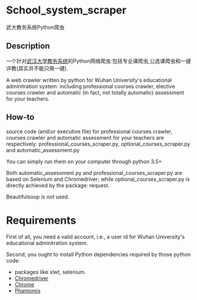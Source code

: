 # School_system_scraper

武大教务系统Python爬虫

## Description
一个针对[武汉大学教务系统](210.42.121.132)的Python网络爬虫:包括专业课爬虫,公选课爬虫和一键评教(其实并不能只用一键).

A web crawler written by python for Wuhan University's educational adminitration system: including professional courses crawler, elective courses crawler and automatic (in fact, not totally automatic) assessment for your teachers.

## How-to
source code (and\or executive file) for professional courses crawler, courses crawler and automatic assessment for your teachers are respectively: professional_courses_scraper.py, optional_courses_scraper.py and automatic_assessment.py

You can simply run them on your computer through python 3.5+

Both automatic_assessment.py and professional_courses_scraper.py are based on Selenium and Chromedriver; while optional_courses_scraper.py is directly achieved by the package: request.

Beautifulsoup is not used.

# Requirements
First of all, you need a valid account, i.e., a user id for Wuhan University's educational adminitration system.

Second, you ought to install Python dependencies required by those python code:
* packages like xlwt, selenium. 
* [Chromedriver](https://sites.google.com/a/chromium.org/chromedriver/downloads)
* [Chrome](https://www.google.com/chrome/browser/desktop/index.html)
* [Phantomjs](http://phantomjs.org/download.html)

